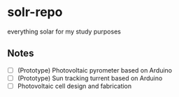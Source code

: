 # solr-repo

everything solar for my study purposes

## Notes

- [ ] (Prototype) Photovoltaic pyrometer based on Arduino
- [ ] (Prototype) Sun tracking turrent based on Arduino
- [ ] Photovoltaic cell design and fabrication
